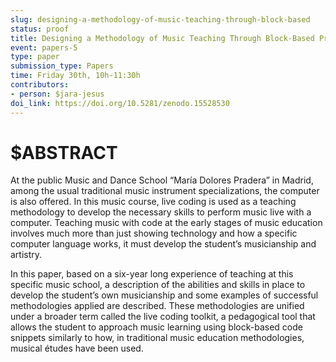 ```yaml
---
slug: designing-a-methodology-of-music-teaching-through-block-based
status: proof
title: Designing a Methodology of Music Teaching Through Block-Based Programming Languages for Primary Education Students
event: papers-5
type: paper
submission_type: Papers
time: Friday 30th, 10h-11:30h
contributors:
- person: $jara-jesus
doi_link: https://doi.org/10.5281/zenodo.15528530
---
```


# $ABSTRACT

At the public Music and Dance School “María Dolores Pradera” in Madrid, among the usual traditional
music instrument specializations, the computer is also offered. In this music course, live coding is used as
a teaching methodology to develop the necessary skills to perform music live with a computer. Teaching
music with code at the early stages of music education involves much more than just showing technology
and how a specific computer language works, it must develop the student’s musicianship and artistry.

In this paper, based on a six-year long experience of teaching at this specific music school, a description
of the abilities and skills in place to develop the student’s own musicianship and some examples of
successful methodologies applied are described. These methodologies are unified under a broader term
called the live coding toolkit, a pedagogical tool that allows the student to approach music learning using
block-based code snippets similarly to how, in traditional music education methodologies, musical études
have been used.

